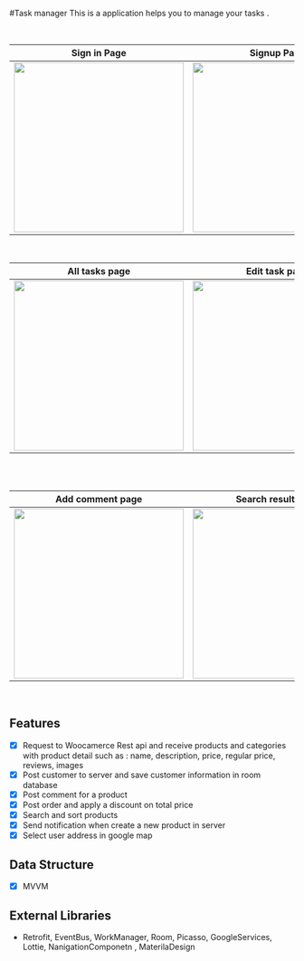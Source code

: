 #Task manager 
This is a application helps you to manage your tasks .

<br>

|Sign in Page | Signup Page |All tasks page |Add task page|Date picker page|Time picker page|
|--|--|--|--|--|--|
| <img src="https://user-images.githubusercontent.com/74787164/110634358-1c643d00-81bf-11eb-9624-dcf7904c4a58.jpg" width=300px> |<img src="https://user-images.githubusercontent.com/74787164/110634565-56354380-81bf-11eb-9764-e5a407c8afe3.jpg" width=300px> |<img src="https://user-images.githubusercontent.com/74787164/110634765-95fc2b00-81bf-11eb-99a4-3305dbf82389.jpg" width=300px> |<img src="https://user-images.githubusercontent.com/74787164/110634884-b88e4400-81bf-11eb-8bbb-8620d2f87d21.jpg" width=300px> |<img src="https://user-images.githubusercontent.com/74787164/110634995-deb3e400-81bf-11eb-94e0-1da107cdaec0.jpg" width=300px> |<img src="https://user-images.githubusercontent.com/74787164/110635003-e07da780-81bf-11eb-9d57-807a99457072.jpg" width=300px> |

<br>

|All tasks page |Edit task page |  Sahre task Page |Take picture page | Search task Page |
|--|--|--|--|--|
| <img src="https://user-images.githubusercontent.com/74787164/110635545-79acbe00-81c0-11eb-99a4-7fb8a1c8b2f2.jpg" width=300px> | <img src="https://user-images.githubusercontent.com/74787164/110635701-a2cd4e80-81c0-11eb-8494-33e03c15792f.jpg" width=300px> | <img src="https://user-images.githubusercontent.com/74787164/110635818-c6909480-81c0-11eb-97d8-ad467b0fdd3a.jpg" width=300px> | <img src="https://user-images.githubusercontent.com/74787164/110636290-59313380-81c1-11eb-8a27-8480ba8b40c9.jpg" width=300px> |<img src="https://user-images.githubusercontent.com/74787164/110635845-d0b29300-81c0-11eb-956a-5e7ff18a7868.jpg" width=300px> |

<br>
<br>

|Add comment page |Search result page |  Sorting Page |Notification page | Add address Page |
|--|--|--|--|--|
| <img src="https://user-images.githubusercontent.com/74787164/110630750-02c0f680-81bb-11eb-9653-6972c0502451.jpg" width=300px> | <img src="https://user-images.githubusercontent.com/74787164/110630986-4f0c3680-81bb-11eb-930c-2f43c8b88b0a.jpg" width=300px> | <img src="https://user-images.githubusercontent.com/74787164/110631098-68ad7e00-81bb-11eb-9219-417fd9e68273.jpg" width=300px> | <img src="https://user-images.githubusercontent.com/74787164/110631281-985c8600-81bb-11eb-9ee1-6d7ffb4e494b.jpg" width=300px> |<img src="https://user-images.githubusercontent.com/74787164/110631691-0acd6600-81bc-11eb-85e7-e1a32d1b5c1f.jpg" width=300px> |

<br>


 ## Features
 - [x] Request to Woocamerce Rest api and receive products and categories with product detail such as : name, description, price, regular price, reviews, images
 - [x] Post customer to server and save customer information in room database
 - [x] Post comment for a product 
 - [x] Post order and apply a discount on total price
 - [x] Search and sort products
 - [x] Send notification when create a new product in server
 - [x] Select user address in google map
 
 ## Data Structure 
 
- [x] MVVM
 
 ## External Libraries
 - Retrofit, EventBus, WorkManager, Room, Picasso, GoogleServices, Lottie, NanigationComponetn , MaterilaDesign

